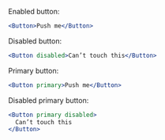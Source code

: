Enabled button:

```jsx
<Button>Push me</Button>
```

Disabled button:

```jsx
<Button disabled>Can’t touch this</Button>
```

Primary button:

```jsx
<Button primary>Push me</Button>
```

Disabled primary button:

```jsx
<Button primary disabled>
  Can’t touch this
</Button>
```
